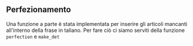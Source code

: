 ## Perfezionamento

Una funzione a parte è stata implementata per inserire gli articoli mancanti
all'interno della frase in taliano.
Per fare ciò ci siamo serviti della funzione `perfection` e `make_det`